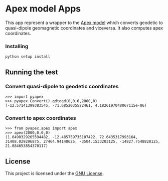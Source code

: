 # Apex model Apps

This app represent a wrapper to the [Apex model](http://onlinelibrary.wiley.com/doi/10.1029/2010JA015326/abstract) which converts geodetic to quasi-dipole geomagnetic coordinates and viceversa. It also computes apex coordinates.

### Installing

```
python setup install
```

## Running the test

### Convert quasi-dipole to geodetic coordinates

```
>>> import pyapex
>>> pyapex.Convert().qdtogd(0,0,0,2000,0)
(-12.57141399383545, -71.6852035522461, 4.1826197048067115e-06)
```

### Convert to apex coordinates

```
>>> from pyapex.apex import apex
>>> apex(2000,0,0,0)
(1.0490329265594482, -12.485759735107422, 72.6435317993164, 31408.029296875, 27464.94140625, -3504.1533203125, -14827.7548828125, 21.084653854370117)
```

## License

This project is licensed under the [GNU License](LICENSE).

